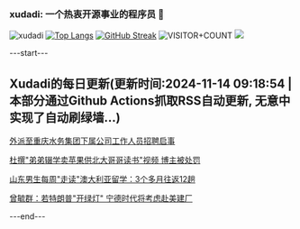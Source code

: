 ### xudadi: 一个热衷开源事业的程序员 👋

![xudadi](https://github-readme-stats-git-masterorgs-github-readme-stats-team.vercel.app/api?username=xudadi)
[![Top Langs](https://github-readme-stats.vercel.app/api/top-langs/?username=xudadi)](https://github.com/anuraghazra/github-readme-stats)
[![GitHub Streak](https://streak-stats.demolab.com?user=xudadi&locale=zh_Hans)](https://git.io/streak-stats)
![VISITOR+COUNT](https://komarev.com/ghpvc/?username=xudadi&label=VISITOR+COUNT)
![](https://raw.githubusercontent.com/xudadi/xudadi/main/assets/github-contribution-grid-snake.svg)


---start---

## Xudadi的每日更新(更新时间:2024-11-14 09:18:54 | 本部分通过Github Actions抓取RSS自动更新, 无意中实现了自动刷绿墙...)

[外派至重庆水务集团下属公司工作人员招聘启事](https://www.gongkaoleida.com/article/2192598)

[杜撰"弟弟辍学卖苹果供北大哥哥读书"视频 博主被处罚](https://m.163.com/news/article/JGT0ESQC051492T3.html)

[山东男生每周"走读"澳大利亚留学：3个多月往返12趟](https://m.163.com/news/article/JGTDNNQ8051492T3.html)

[曾毓群：若特朗普"开绿灯" 宁德时代将考虑赴美建厂](https://m.163.com/news/article/JGSOP59K0534A4SC.html)

---end---
